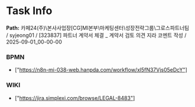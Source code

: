 # Task Info

**Path:** 카페24(주)\본사사업장\[CG]MI본부\마케팅센터\성장전략그룹\그로스파트너팀 / syjeong01 / [323837] 파트너 계약서 체결 _ 계약서 검토 의견 지라 코멘트 작성 / 2025-09-01_00-00-00

### BPMN
- ["https://n8n-mi-038-web.hanpda.com/workflow/xl5fN37Vjs05eDcY"]

### WIKI
- ["https://jira.simplexi.com/browse/LEGAL-8483"]

